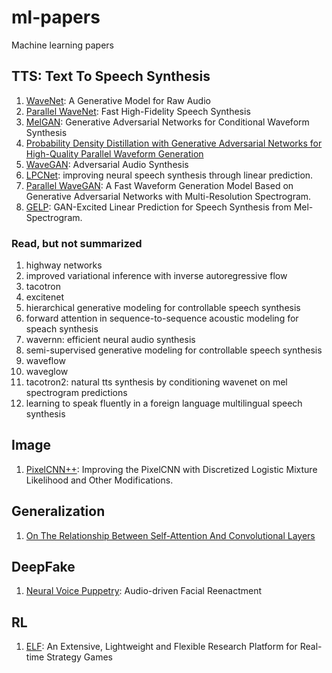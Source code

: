 # ml-papers
Machine learning papers

## TTS: Text To Speech Synthesis

1. [WaveNet](./tts/wavenet.md): A Generative Model for Raw Audio
2. [Parallel WaveNet](./tts/parallel_wavenet.md): Fast High-Fidelity Speech Synthesis
3. [MelGAN](./tts/melgan.md): Generative Adversarial Networks for Conditional Waveform Synthesis
4. [Probability Density Distillation with Generative Adversarial Networks for High-Quality Parallel Waveform Generation](./tts/probability_density_distillation_with_generative_adversarial_networks_for_high_quality_parallel_waveform_generation.md)
5. [WaveGAN](./tts/wavegan.md): Adversarial Audio Synthesis
6. [LPCNet](./tts/lpcnet.md): improving neural speech synthesis through linear prediction.
7. [Parallel WaveGAN](./tts/parallel_wavegan.md): A Fast Waveform Generation Model Based on Generative Adversarial Networks with Multi-Resolution Spectrogram.
8. [GELP](./tts/gelp.md): GAN-Excited Linear Prediction for Speech Synthesis from Mel-Spectrogram.

### Read, but not summarized
1. highway networks
2. improved variational inference with inverse autoregressive flow
3. tacotron
4. excitenet
5. hierarchical generative modeling for controllable speech synthesis
6. forward attention in sequence-to-sequence acoustic modeling for speach synthesis
7. wavernn: efficient neural audio synthesis
8. semi-supervised generative modeling for controllable speech synthesis
9. waveflow
10. waveglow
11. tacotron2: natural tts synthesis by conditioning wavenet on mel spectrogram predictions
12. learning to speak fluently in a foreign language multilingual speech synthesis

## Image

1. [PixelCNN++](./image/pixelcnnpp.md): Improving the PixelCNN with Discretized Logistic Mixture Likelihood and Other Modifications.

## Generalization

1. [On The Relationship Between Self-Attention And Convolutional Layers](./generalization/on_the_relationship_between_self_attention_and_convolutional_layers.md)

## DeepFake

1. [Neural Voice Puppetry](./deepfake/neural_voice_puppetry.md): Audio-driven Facial Reenactment

## RL

1. [ELF](./rl/elf.md): An Extensive, Lightweight and Flexible Research Platform for Real-time Strategy Games